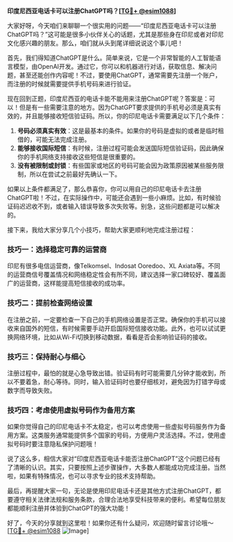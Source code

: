 **印度尼西亚电话卡可以注册ChatGPT吗？[[TG💪+ @esim1088](https://t.me/s/esim1088)]**

大家好呀，今天咱们来聊聊一个很实用的问题——“印度尼西亚电话卡可以注册ChatGPT吗？”这可能是很多小伙伴关心的话题，尤其是那些身在印尼或者对印尼文化感兴趣的朋友。那么，咱们就从头到尾详细说说这个事儿吧！

首先，我们得知道ChatGPT是什么。简单来说，它是一个非常智能的人工智能语言模型，由OpenAI开发。通过它，你可以和机器进行对话，获取信息、解决问题，甚至还能创作内容呢！不过，要使用ChatGPT，通常需要先注册一个账户，而注册的时候就需要提供手机号码来进行验证。

现在回到正题，印度尼西亚的电话卡能不能用来注册ChatGPT呢？答案是：可以！但是有一些需要注意的地方。因为ChatGPT要求提供的手机号必须是真实有效的，并且能够接收短信验证码。所以，你的印尼电话卡需要满足以下几个条件：

1. **号码必须真实有效**：这是最基本的条件。如果你的号码是虚拟的或者是临时租借的，可能无法完成注册。
2. **能够接收国际短信**：有时候，注册过程可能会发送国际短信验证码，因此确保你的手机网络支持接收这些短信是很重要的。
3. **没有被限制或封锁**：有些国家或地区的号码可能会因为政策原因被某些服务限制，所以在尝试之前最好先确认一下。

如果以上条件都满足了，那么恭喜你，你可以用自己的印尼电话卡去注册ChatGPT啦！不过，在实际操作中，可能还会遇到一些小麻烦。比如，有时候验证码迟迟收不到，或者输入错误导致多次失败等。别急，这些问题都是可以解决的。

接下来，我给大家分享几个小技巧，帮助大家更顺利地完成注册过程：

### 技巧一：选择稳定可靠的运营商
印尼有很多电信运营商，像Telkomsel、Indosat Ooredoo、XL Axiata等。不同的运营商信号覆盖情况和网络稳定性会有所不同，建议选择一家口碑较好、覆盖面广的运营商，这样能提高短信接收的成功率。

### 技巧二：提前检查网络设置
在注册之前，一定要检查一下自己的手机网络设置是否正常。确保你的手机可以接收来自国外的短信，有时候需要手动开启国际短信接收功能。此外，也可以试试更换网络环境，比如从Wi-Fi切换到移动数据，看看是否会影响验证码的接收。

### 技巧三：保持耐心与细心
注册过程中，最怕的就是心急导致出错。验证码有时可能需要几分钟才能收到，所以不要着急，耐心等待。同时，输入验证码时也要仔细核对，避免因为打错字母或数字而导致失败。

### 技巧四：考虑使用虚拟号码作为备用方案
如果你觉得自己的印尼电话卡不太稳定，也可以考虑使用一些虚拟号码服务作为备用方案。这类服务通常能提供多个国家的号码，方便用户灵活选择。不过，使用虚拟号码时要注意隐私保护问题哦！

说了这么多，相信大家对“印度尼西亚电话卡能否注册ChatGPT”这个问题已经有了清晰的认识。其实，只要按照上述步骤操作，大多数人都能成功完成注册。当然啦，如果有特殊情况，也可以寻求专业的技术支持帮助。

最后，再提醒大家一句，无论是使用印尼电话卡还是其他方式注册ChatGPT，都要遵守相关法律法规和服务条款，合理合法地享受科技带来的便利。希望每位朋友都能顺利注册并体验到ChatGPT的强大功能！

好了，今天的分享就到这里啦！如果你还有什么疑问，欢迎随时留言讨论哦～ [[TG💪+ @esim1088](https://t.me/s/esim1088) ![Image](https://i.postimg.cc/4NQfJmqS/Snipaste-2025-05-13-00-14-12.png)]